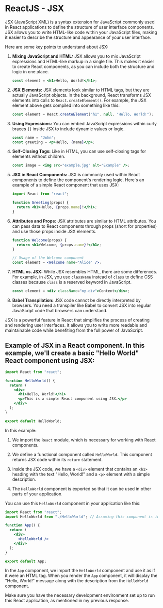 # ReactJS - JSX

JSX (JavaScript XML) is a syntax extension for JavaScript commonly used in React applications to define the structure of user interface components. JSX allows you to write HTML-like code within your JavaScript files, making it easier to describe the structure and appearance of your user interface.

Here are some key points to understand about JSX:

1. **Mixing JavaScript and HTML:** JSX allows you to mix JavaScript expressions and HTML-like markup in a single file. This makes it easier to create React components, as you can include both the structure and logic in one place.

   ```jsx
   const element = <h1>Hello, World!</h1>;
   ```

2. **JSX Elements:** JSX elements look similar to HTML tags, but they are actually JavaScript objects. In the background, React transforms JSX elements into calls to `React.createElement()`. For example, the JSX element above gets compiled into something like this:

   ```javascript
   const element = React.createElement("h1", null, "Hello, World!");
   ```

3. **Using Expressions:** You can embed JavaScript expressions within curly braces `{}` inside JSX to include dynamic values or logic.

   ```jsx
   const name = "John";
   const greeting = <p>Hello, {name}</p>;
   ```

4. **Self-Closing Tags:** Like in HTML, you can use self-closing tags for elements without children.

   ```jsx
   const image = <img src="example.jpg" alt="Example" />;
   ```

5. **JSX in React Components:** JSX is commonly used within React components to define the component's rendering logic. Here's an example of a simple React component that uses JSX:

   ```jsx
   import React from "react";

   function Greeting(props) {
     return <h1>Hello, {props.name}!</h1>;
   }
   ```

6. **Attributes and Props:** JSX attributes are similar to HTML attributes. You can pass data to React components through props (short for properties) and use those props inside JSX elements.

   ```jsx
   function Welcome(props) {
     return <h1>Welcome, {props.name}!</h1>;
   }

   // Usage of the Welcome component
   const element = <Welcome name="Alice" />;
   ```

7. **HTML vs. JSX:** While JSX resembles HTML, there are some differences. For example, in JSX, you use `className` instead of `class` to define CSS classes because `class` is a reserved keyword in JavaScript.

   ```jsx
   const element = <div className="my-div">Content</div>;
   ```

8. **Babel Transpilation:** JSX code cannot be directly interpreted by browsers. You need a transpiler like Babel to convert JSX into regular JavaScript code that browsers can understand.

JSX is a powerful feature in React that simplifies the process of creating and rendering user interfaces. It allows you to write more readable and maintainable code while benefiting from the full power of JavaScript.


## Example of JSX in a React component. In this example, we'll create a basic "Hello World" React component using JSX:

```jsx
import React from "react";

function HelloWorld() {
  return (
    <div>
      <h1>Hello, World!</h1>
      <p>This is a simple React component using JSX.</p>
    </div>
  );
}

export default HelloWorld;
```

In this example:

1. We import the `React` module, which is necessary for working with React components.

2. We define a functional component called `HelloWorld`. This component returns JSX code within its `return` statement.

3. Inside the JSX code, we have a `<div>` element that contains an `<h1>` heading with the text "Hello, World!" and a `<p>` element with a simple description.

4. The `HelloWorld` component is exported so that it can be used in other parts of your application.

You can use this `HelloWorld` component in your application like this:

```jsx
import React from "react";
import HelloWorld from "./HelloWorld"; // Assuming this component is in a separate file

function App() {
  return (
    <div>
      <HelloWorld />
    </div>
  );
}

export default App;
```

In the `App` component, we import the `HelloWorld` component and use it as if it were an HTML tag. When you render the `App` component, it will display the "Hello, World!" message along with the description from the `HelloWorld` component.

Make sure you have the necessary development environment set up to run this React application, as mentioned in my previous response.
